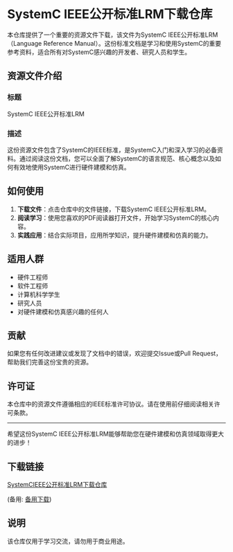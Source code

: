 # SystemC IEEE公开标准LRM下载仓库

本仓库提供了一个重要的资源文件下载，该文件为SystemC IEEE公开标准LRM（Language Reference Manual）。这份标准文档是学习和使用SystemC的重要参考资料，适合所有对SystemC感兴趣的开发者、研究人员和学生。

## 资源文件介绍

### 标题
SystemC IEEE公开标准LRM

### 描述
这份资源文件包含了SystemC的IEEE标准，是SystemC入门和深入学习的必备资料。通过阅读这份文档，您可以全面了解SystemC的语言规范、核心概念以及如何有效地使用SystemC进行硬件建模和仿真。

## 如何使用

1. **下载文件**：点击仓库中的文件链接，下载SystemC IEEE公开标准LRM。
2. **阅读学习**：使用您喜欢的PDF阅读器打开文件，开始学习SystemC的核心内容。
3. **实践应用**：结合实际项目，应用所学知识，提升硬件建模和仿真的能力。

## 适用人群

- 硬件工程师
- 软件工程师
- 计算机科学学生
- 研究人员
- 对硬件建模和仿真感兴趣的任何人

## 贡献

如果您有任何改进建议或发现了文档中的错误，欢迎提交Issue或Pull Request，帮助我们完善这份宝贵的资源。

## 许可证

本仓库中的资源文件遵循相应的IEEE标准许可协议。请在使用前仔细阅读相关许可条款。

---

希望这份SystemC IEEE公开标准LRM能够帮助您在硬件建模和仿真领域取得更大的进步！

## 下载链接
[SystemCIEEE公开标准LRM下载仓库](https://pan.quark.cn/s/4a604045a35a) 

(备用: [备用下载](https://pan.baidu.com/s/1_vSYkcbsJuNSrUC5XrtvpA?pwd=1234))

## 说明

该仓库仅用于学习交流，请勿用于商业用途。
